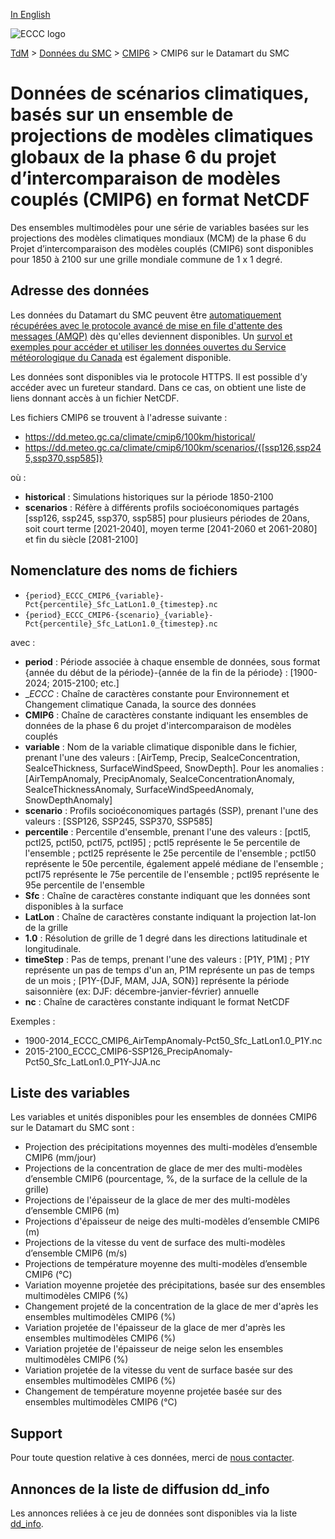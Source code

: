 [In English](readme_cmip6-datamart_en.md)

![ECCC logo](../../img_eccc-logo.png)

[TdM](../../readme_fr.md) > [Données du SMC](../readme_fr.md) > [CMIP6](readme_cmip6_fr.md) > CMIP6 sur le Datamart du SMC

# Données de scénarios climatiques, basés sur un ensemble de projections de modèles climatiques globaux de la phase 6 du projet d’intercomparaison de modèles couplés (CMIP6) en format NetCDF

Des ensembles multimodèles pour une série de variables basées sur les projections des modèles climatiques mondiaux (MCM) de la phase 6 du Projet d’intercomparaison des modèles couplés (CMIP6) sont disponibles pour 1850 à 2100 sur une grille mondiale commune de 1 x 1 degré.

## Adresse des données 

Les données du Datamart du SMC peuvent être [automatiquement récupérées avec le protocole avancé de mise en file d'attente des messages (AMQP)](../../msc-datamart/amqp_fr.md) dès qu'elles deviennent disponibles. Un [survol et exemples pour accéder et utiliser les données ouvertes du Service météorologique du Canada](../../usage/readme_fr.md) est également disponible.

Les données sont disponibles via le protocole HTTPS. Il est possible d’y accéder avec un fureteur standard. Dans ce cas, on obtient une liste de liens donnant accès à un fichier NetCDF.

Les fichiers CMIP6 se trouvent à l'adresse suivante :

* https://dd.meteo.gc.ca/climate/cmip6/100km/historical/
* https://dd.meteo.gc.ca/climate/cmip6/100km/scenarios/{[ssp126,ssp245,ssp370,ssp585]}                                                         

où :

* __historical__ : Simulations historiques sur la période 1850-2100
* __scenarios__ : Réfère à différents profils socioéconomiques partagés [ssp126, ssp245, ssp370, ssp585] pour plusieurs périodes de 20ans, soit court terme [2021-2040], moyen terme [2041-2060 et 2061-2080] et fin du siècle [2081-2100]

## Nomenclature des noms de fichiers

* `{period}_ECCC_CMIP6_{variable}-Pct{percentile}_Sfc_LatLon1.0_{timestep}.nc`
* `{period}_ECCC_CMIP6-{scenario}_{variable}-Pct{percentile}_Sfc_LatLon1.0_{timestep}.nc`

avec :

* __period__ : Période associée à chaque ensemble de données, sous format {année du début de la période}-{année de la fin de la période} : [1900-2024; 2015-2100; etc.]
 * __ECCC_ : Chaîne de caractères constante pour Environnement et Changement climatique Canada, la source des données
* __CMIP6__ : Chaîne de caractères constante indiquant les ensembles de données de la phase 6 du projet d'intercomparaison de modèles couplés
* __variable__ : Nom de la variable climatique disponible dans le fichier, prenant l'une des valeurs : [AirTemp, Precip, SeaIceConcentration, SeaIceThickness, SurfaceWindSpeed, SnowDepth]. Pour les anomalies : [AirTempAnomaly, PrecipAnomaly, SeaIceConcentrationAnomaly, SeaIceThicknessAnomaly, SurfaceWindSpeedAnomaly, SnowDepthAnomaly]
* __scenario__ : Profils socioéconomiques partagés (SSP), prenant l'une des valeurs : [SSP126, SSP245, SSP370, SSP585]
* __percentile__ : Percentile d'ensemble, prenant l'une des valeurs : [pctl5, pctl25, pctl50, pctl75, pctl95] ; pctl5 représente le 5e percentile de l'ensemble ; pctl25 représente le 25e percentile de l'ensemble ; pctl50 représente le 50e percentile, également appelé médiane de l'ensemble ; pctl75 représente le 75e percentile de l'ensemble ; pctl95 représente le 95e percentile de l'ensemble
* __Sfc__ : Chaîne de caractères constante indiquant que les données sont disponibles à la surface
* __LatLon__ : Chaîne de caractères constante indiquant la projection lat-lon de la grille 
* __1.0__ : Résolution de grille de 1 degré dans les directions latitudinale et longitudinale.
* __timeStep__ : Pas de temps, prenant l'une des valeurs : [P1Y, P1M] ; P1Y représente un pas de temps d'un an, P1M représente un pas de temps de un mois ; [P1Y-{DJF, MAM, JJA, SON}] représente la période saisonnière (ex: DJF: décembre-janvier-février) annuelle
* __nc__ : Chaîne de caractères constante indiquant le format NetCDF

Exemples :

* 1900-2014_ECCC_CMIP6_AirTempAnomaly-Pct50_Sfc_LatLon1.0_P1Y.nc
* 2015-2100_ECCC_CMIP6-SSP126_PrecipAnomaly-Pct50_Sfc_LatLon1.0_P1Y-JJA.nc

## Liste des variables

Les variables et unités disponibles pour les ensembles de données CMIP6 sur le Datamart du SMC sont :

* Projection des précipitations moyennes des multi-modèles d’ensemble CMIP6 (mm/jour)
* Projections de la concentration de glace de mer des multi-modèles d’ensemble CMIP6 (pourcentage, %, de la surface de la cellule de la grille)
* Projections de l'épaisseur de la glace de mer des multi-modèles d’ensemble CMIP6 (m)
* Projections d'épaisseur de neige des multi-modèles d’ensemble CMIP6 (m)
* Projections de la vitesse du vent de surface des multi-modèles d’ensemble CMIP6 (m/s)
* Projections de température moyenne des multi-modèles d’ensemble CMIP6 (°C)
* Variation moyenne projetée des précipitations, basée sur des ensembles multimodèles CMIP6 (%)
* Changement projeté de la concentration de la glace de mer d'après les ensembles multimodèles CMIP6 (%) 
* Variation projetée de l'épaisseur de la glace de mer d'après les ensembles multimodèles CMIP6 (%)
* Variation projetée de l'épaisseur de neige selon les ensembles multimodèles CMIP6 (%)
* Variation projetée de la vitesse du vent de surface basée sur des ensembles multimodèles CMIP6 (%)
* Changement de température moyenne projetée basée sur des ensembles multimodèles CMIP6 (°C)

## Support

Pour toute question relative à ces données, merci de [nous contacter](mailto:info.cccs-ccsc@canada.ca).

## Annonces de la liste de diffusion dd_info 

Les annonces reliées à ce jeu de données sont disponibles via la liste [dd_info](https://comm.collab.science.gc.ca/mailman3/postorius/lists/dd_info/).




